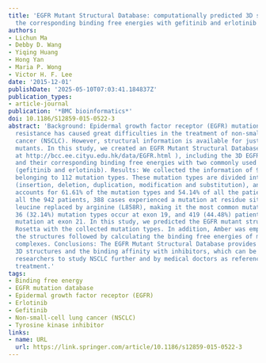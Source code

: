 ```yaml
---
title: 'EGFR Mutant Structural Database: computationally predicted 3D structures and
  the corresponding binding free energies with gefitinib and erlotinib'
authors:
- Lichun Ma
- Debby D. Wang
- Yiqing Huang
- Hong Yan
- Maria P. Wong
- Victor H. F. Lee
date: '2015-12-01'
publishDate: '2025-05-10T07:03:41.184837Z'
publication_types:
- article-journal
publication: '*BMC bioinformatics*'
doi: 10.1186/S12859-015-0522-3
abstract: 'Background: Epidermal growth factor receptor (EGFR) mutation-induced drug
  resistance has caused great difficulties in the treatment of non-small-cell lung
  cancer (NSCLC). However, structural information is available for just a few EGFR
  mutants. In this study, we created an EGFR Mutant Structural Database (freely available
  at http://bcc.ee.cityu.edu.hk/data/EGFR.html ), including the 3D EGFR mutant structures
  and their corresponding binding free energies with two commonly used inhibitors
  (gefitinib and erlotinib). Results: We collected the information of 942 NSCLC patients
  belonging to 112 mutation types. These mutation types are divided into five groups
  (insertion, deletion, duplication, modification and substitution), and substitution
  accounts for 61.61% of the mutation types and 54.14% of all the patients. Among
  all the 942 patients, 388 cases experienced a mutation at residue site 858 with
  leucine replaced by arginine (L858R), making it the most common mutation type. Moreover,
  36 (32.14%) mutation types occur at exon 19, and 419 (44.48%) patients carried a
  mutation at exon 21. In this study, we predicted the EGFR mutant structures using
  Rosetta with the collected mutation types. In addition, Amber was employed to refine
  the structures followed by calculating the binding free energies of mutant-drug
  complexes. Conclusions: The EGFR Mutant Structural Database provides resources of
  3D structures and the binding affinity with inhibitors, which can be used by other
  researchers to study NSCLC further and by medical doctors as reference for NSCLC
  treatment.'
tags:
- Binding free energy
- EGFR mutation database
- Epidermal growth factor receptor (EGFR)
- Erlotinib
- Gefitinib
- Non-small-cell lung cancer (NSCLC)
- Tyrosine kinase inhibitor
links:
- name: URL
  url: https://link.springer.com/article/10.1186/s12859-015-0522-3
---
```

